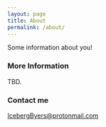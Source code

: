 ```yaml
---
layout: page
title: About
permalink: /about/
---
```


Some information about you!

### More Information

TBD.

### Contact me

[IcebergByers@protonmail.com](mailto:IcebergByers@protonmail.com)